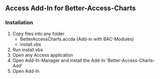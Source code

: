 ## Access Add-In for Better-Access-Charts

### Installation
1. Copy files into any folder
   * BetterAccessCharts.accda (Add-in with BAC-Modules)
   * install.vbs
2. Run install.vbs
3. Open any Access application
4. Open Add-In-Manager and install the Add-In 'Better-Access-Charts-Add'
5. Open Add-In
